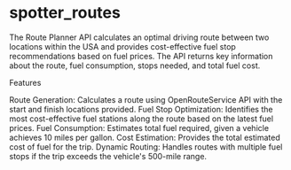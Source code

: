 # spotter_routes

The Route Planner API calculates an optimal driving route between two locations within the USA and provides cost-effective fuel stop recommendations based on fuel prices. The API returns key information about the route, fuel consumption, stops needed, and total fuel cost.

Features

Route Generation: Calculates a route using OpenRouteService API with the start and finish locations provided.
Fuel Stop Optimization: Identifies the most cost-effective fuel stations along the route based on the latest fuel prices.
Fuel Consumption: Estimates total fuel required, given a vehicle achieves 10 miles per gallon.
Cost Estimation: Provides the total estimated cost of fuel for the trip.
Dynamic Routing: Handles routes with multiple fuel stops if the trip exceeds the vehicle's 500-mile range.

